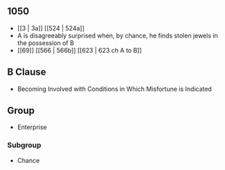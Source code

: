## 1050
- [[3 | 3a]] [[524 | 524a]] 
- A is disagreeably surprised when, by chance, he finds stolen jewels in the possession of B
- [[69]] [[566 | 566b]] [[623 | 623 ch A to B]] 

## B Clause
- Becoming Involved with Conditions in Which Misfortune is Indicated

## Group
- Enterprise

### Subgroup
- Chance

